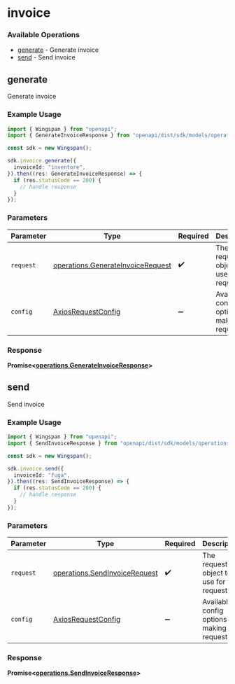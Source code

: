 # invoice

### Available Operations

* [generate](#generate) - Generate invoice
* [send](#send) - Send invoice

## generate

Generate invoice

### Example Usage

```typescript
import { Wingspan } from "openapi";
import { GenerateInvoiceResponse } from "openapi/dist/sdk/models/operations";

const sdk = new Wingspan();

sdk.invoice.generate({
  invoiceId: "inventore",
}).then((res: GenerateInvoiceResponse) => {
  if (res.statusCode == 200) {
    // handle response
  }
});
```

### Parameters

| Parameter                                                                              | Type                                                                                   | Required                                                                               | Description                                                                            |
| -------------------------------------------------------------------------------------- | -------------------------------------------------------------------------------------- | -------------------------------------------------------------------------------------- | -------------------------------------------------------------------------------------- |
| `request`                                                                              | [operations.GenerateInvoiceRequest](../../models/operations/generateinvoicerequest.md) | :heavy_check_mark:                                                                     | The request object to use for the request.                                             |
| `config`                                                                               | [AxiosRequestConfig](https://axios-http.com/docs/req_config)                           | :heavy_minus_sign:                                                                     | Available config options for making requests.                                          |


### Response

**Promise<[operations.GenerateInvoiceResponse](../../models/operations/generateinvoiceresponse.md)>**


## send

Send invoice

### Example Usage

```typescript
import { Wingspan } from "openapi";
import { SendInvoiceResponse } from "openapi/dist/sdk/models/operations";

const sdk = new Wingspan();

sdk.invoice.send({
  invoiceId: "fuga",
}).then((res: SendInvoiceResponse) => {
  if (res.statusCode == 200) {
    // handle response
  }
});
```

### Parameters

| Parameter                                                                      | Type                                                                           | Required                                                                       | Description                                                                    |
| ------------------------------------------------------------------------------ | ------------------------------------------------------------------------------ | ------------------------------------------------------------------------------ | ------------------------------------------------------------------------------ |
| `request`                                                                      | [operations.SendInvoiceRequest](../../models/operations/sendinvoicerequest.md) | :heavy_check_mark:                                                             | The request object to use for the request.                                     |
| `config`                                                                       | [AxiosRequestConfig](https://axios-http.com/docs/req_config)                   | :heavy_minus_sign:                                                             | Available config options for making requests.                                  |


### Response

**Promise<[operations.SendInvoiceResponse](../../models/operations/sendinvoiceresponse.md)>**

